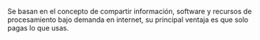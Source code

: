 Se basan en el concepto de compartir información, software y recursos de procesamiento bajo demanda en internet, su principal ventaja es que solo pagas lo que usas.